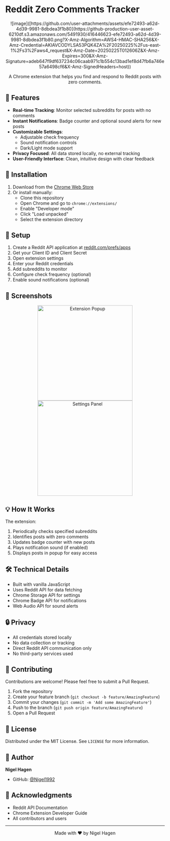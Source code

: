 # Reddit Zero Comments Tracker

<p align="center">
![image]([https://github.com/user-attachments/assets/efe72493-a62d-4d39-9981-8dbdea3f1b80](https://github-production-user-asset-6210df.s3.amazonaws.com/5491930/416446623-efe72493-a62d-4d39-9981-8dbdea3f1b80.png?X-Amz-Algorithm=AWS4-HMAC-SHA256&X-Amz-Credential=AKIAVCODYLSA53PQK4ZA%2F20250225%2Fus-east-1%2Fs3%2Faws4_request&X-Amz-Date=20250225T012606Z&X-Amz-Expires=300&X-Amz-Signature=adeb647f9df637234c06caab971c1b554c13bad1ef8d47fb6a746e57a6498cf6&X-Amz-SignedHeaders=host))
</p>

<p align="center">
  A Chrome extension that helps you find and respond to Reddit posts with zero comments.
</p>

## 🌟 Features

- **Real-time Tracking**: Monitor selected subreddits for posts with no comments
- **Instant Notifications**: Badge counter and optional sound alerts for new posts
- **Customizable Settings**: 
  - Adjustable check frequency
  - Sound notification controls
  - Dark/Light mode support
- **Privacy Focused**: All data stored locally, no external tracking
- **User-Friendly Interface**: Clean, intuitive design with clear feedback

## 🚀 Installation

1. Download from the [Chrome Web Store](your_store_link_here)
2. Or install manually:
   - Clone this repository
   - Open Chrome and go to `chrome://extensions/`
   - Enable "Developer mode"
   - Click "Load unpacked"
   - Select the extension directory

## 🔧 Setup

1. Create a Reddit API application at [reddit.com/prefs/apps](https://www.reddit.com/prefs/apps)
2. Get your Client ID and Client Secret
3. Open extension settings
4. Enter your Reddit credentials
5. Add subreddits to monitor
6. Configure check frequency (optional)
7. Enable sound notifications (optional)

## 📱 Screenshots

<p align="center">
  <img src="screenshot1.png" alt="Extension Popup" width="300">
  <img src="screenshot2.png" alt="Settings Panel" width="300">
</p>

## 💡 How It Works

The extension:
1. Periodically checks specified subreddits
2. Identifies posts with zero comments
3. Updates badge counter with new posts
4. Plays notification sound (if enabled)
5. Displays posts in popup for easy access

## 🛠️ Technical Details

- Built with vanilla JavaScript
- Uses Reddit API for data fetching
- Chrome Storage API for settings
- Chrome Badge API for notifications
- Web Audio API for sound alerts

## 🔒 Privacy

- All credentials stored locally
- No data collection or tracking
- Direct Reddit API communication only
- No third-party services used

## 🤝 Contributing

Contributions are welcome! Please feel free to submit a Pull Request.

1. Fork the repository
2. Create your feature branch (`git checkout -b feature/AmazingFeature`)
3. Commit your changes (`git commit -m 'Add some AmazingFeature'`)
4. Push to the branch (`git push origin feature/AmazingFeature`)
5. Open a Pull Request

## 📝 License

Distributed under the MIT License. See `LICENSE` for more information.

## 👤 Author

**Nigel Hagen**
- GitHub: [@Nigel1992](https://github.com/Nigel1992)

## 🙏 Acknowledgments

- Reddit API Documentation
- Chrome Extension Developer Guide
- All contributors and users

---

<p align="center">
  Made with ❤️ by Nigel Hagen
</p>
